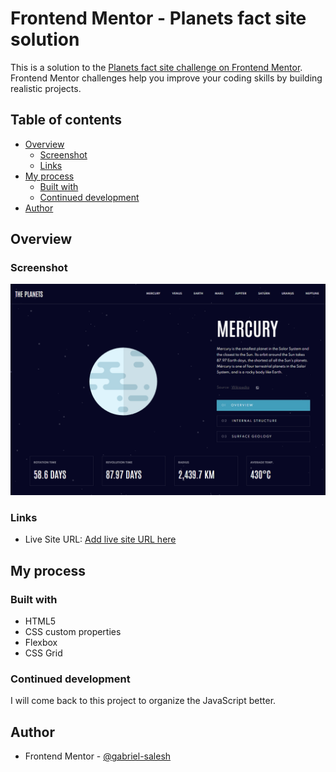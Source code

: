 # Frontend Mentor - Planets fact site solution

This is a solution to the [Planets fact site challenge on Frontend Mentor](https://www.frontendmentor.io/challenges/planets-fact-site-gazqN8w_f). Frontend Mentor challenges help you improve your coding skills by building realistic projects. 

## Table of contents

- [Overview](#overview)
  - [Screenshot](#screenshot)
  - [Links](#links)
- [My process](#my-process)
  - [Built with](#built-with)
  - [Continued development](#continued-development)
- [Author](#author)


## Overview

### Screenshot

![](./assets/solution-screenshot.png)

### Links

- Live Site URL: [Add live site URL here](https://your-live-site-url.com)

## My process

### Built with
- HTML5
- CSS custom properties
- Flexbox
- CSS Grid

### Continued development
I will come back to this project to organize the JavaScript better.

## Author
- Frontend Mentor - [@gabriel-salesh](https://www.frontendmentor.io/profile/gabriel-salesh)

